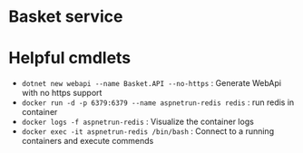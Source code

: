 # Basket service


# Helpful cmdlets
- `dotnet new webapi --name Basket.API --no-https` : Generate WebApi with no https support
- `docker run -d -p 6379:6379 --name aspnetrun-redis redis` : run redis in container
- `docker logs -f aspnetrun-redis` : Visualize the container logs
- `docker exec -it aspnetrun-redis /bin/bash` : Connect to a running containers and execute commends